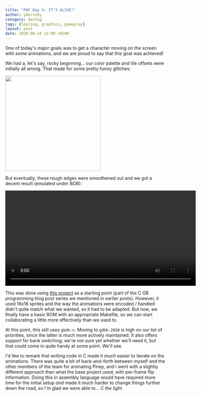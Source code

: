 ```yaml
---
title: "PAF Day 4: IT'S ALIVE!"
author: yberreby
category: devlog
tags: [tooling, graphics, gameplay]
layout: post
date: 2020-06-24 12:00 +0200
---
```


One of today's major goals was to get a character moving on the screen with some
animations, and we are proud to say that this goal was achieved!

We had a, let's say, rocky beginning... our color palette and tile offsets were
initially all wrong. That made for some pretty funny glitches:
 
<img src="/gboi-kirby/assets/babysteps1.gif" height="300" />


But eventually, these rough edges were smoothened out and we got a decent
result (emulated under BGB):

<video autoplay height="300" controls>
  <source src="/gboi-kirby/assets/babysteps2.webm" type="video/webm">
</video>

This was done using [this
project](https://github.com/flozz/gameboy-examples/tree/master/07-graphics4-sprites)
as a starting point (part of the C GB programming blog post series we mentioned in
earlier posts). However, it used 16x16 sprites and the way the animations were
encoded / handled didn't quite match what we wanted, so it had to be adapted.
But now, we finally have a basic ROM with an appropriate Makefile, so we can
start collaborating a little more effectively than we used to.

At this point, this still uses `gbdk-n`. Moving to `gdbk-2020` is high on our
list of priorities, since the latter is much more actively maintained. It also
offers support for bank switching; we're not sure yet whether we'll need it, but
that could come in quite handy at some point. We'll see.

I'd like to remark that writing code in C made it _much_ easier to iterate on
the animations. There was quite a bit of back-and-forth between myself and the
other members of the team for animating Piney, and I went with a slightly
different approach than what the base project used, with per-frame flip
information. Doing this in assembly language would have required more time for
the initial setup _and_ made it much harder to change things further down the
road, so I'm glad we were able to... _C the light_.
